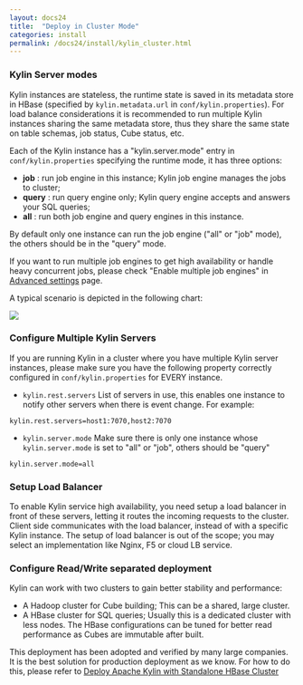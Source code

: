```yaml
---
layout: docs24
title:  "Deploy in Cluster Mode"
categories: install
permalink: /docs24/install/kylin_cluster.html
---
```



### Kylin Server modes

Kylin instances are stateless, the runtime state is saved in its metadata store in HBase (specified by `kylin.metadata.url` in `conf/kylin.properties`). For load balance considerations it is recommended to run multiple Kylin instances sharing the same metadata store, thus they share the same state on table schemas, job status, Cube status, etc.

Each of the Kylin instance has a "kylin.server.mode" entry in `conf/kylin.properties` specifying the runtime mode, it has three options: 

 *  **job** : run job engine in this instance; Kylin job engine manages the jobs to cluster;
 *  **query** : run query engine only; Kylin query engine accepts and answers your SQL queries;
 *  **all** : run both job engine and query engines in this instance. 

 By default only one instance can run the job engine ("all" or "job" mode), the others should be in the "query" mode. 

 If you want to run multiple job engines to get high availability or handle heavy concurrent jobs, please check "Enable multiple job engines" in [Advanced settings](advance_settings.html) page.

A typical scenario is depicted in the following chart:

![]( /images/install/kylin_server_modes.png)

### Configure Multiple Kylin Servers

If you are running Kylin in a cluster where you have multiple Kylin server instances, please make sure you have the following property correctly configured in `conf/kylin.properties` for EVERY instance.

 *  `kylin.rest.servers`
	List of servers in use, this enables one instance to notify other servers when there is event change. For example: 

```
kylin.rest.servers=host1:7070,host2:7070
```

 *  `kylin.server.mode`
	Make sure there is only one instance whose `kylin.server.mode` is set to "all" or "job", others should be "query"

```
kylin.server.mode=all
```

### Setup Load Balancer 

To enable Kylin service high availability, you need setup a load balancer in front of these servers, letting it routes the incoming requests to the cluster. Client side communicates with the load balancer, instead of with a specific Kylin instance. The setup of load balancer is out of the scope; you may select an implementation like Nginx, F5 or cloud LB service. 
	

### Configure Read/Write separated deployment

Kylin can work with two clusters to gain better stability and performance:

 * A Hadoop cluster for Cube building; This can be a shared, large cluster.
 * A HBase cluster for SQL queries; Usually this is a dedicated cluster with less nodes. The HBase configurations can be tuned for better read performance as Cubes are immutable after built.  

This deployment has been adopted and verified by many large companies. It is the best solution for production deployment as we know. For how to do this, please refer to [Deploy Apache Kylin with Standalone HBase Cluster](/blog/2016/06/10/standalone-hbase-cluster/)